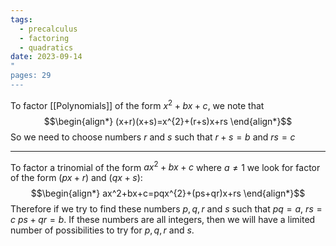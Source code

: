 ```yaml
---
tags:
  - precalculus
  - factoring
  - quadratics
date: 2023-09-14
"
pages: 29
---
```

To factor [[Polynomials]] of the form $x^{2}+bx+c$, we note that
$$\begin{align*}
(x+r)(x+s)=x^{2}+(r+s)x+rs
\end{align*}$$
So we need to choose numbers $r$ and $s$ such that $r+s = b$ and $rs = c$
___
To factor a trinomial of the form $ax^2+bx+c$ where $a\ne1$ we look for factor of the form $(px+r)$ and $(qx+s)$:
$$\begin{align*}
ax^2+bx+c=pqx^{2}+(ps+qr)x+rs
\end{align*}$$
Therefore if we try to find these numbers $p,q,r$ and $s$ such that $pq = a$, $rs=c$ $ps+qr=b$. If these numbers are all integers, then we will have a limited number of possibilities to try for $p,q,r$ and $s$. 